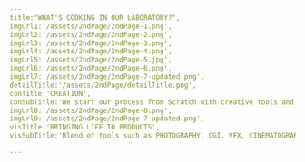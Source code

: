 ```yaml
---
title:"WHAT'S COOKING IN OUR LABORATORY?",
imgUrl1:'/assets/2ndPage/2ndPage-1.png',
imgUrl2:'/assets/2ndPage/2ndPage-2.png',
imgUrl3:'/assets/2ndPage/2ndPage-3.png',
imgUrl4:'/assets/2ndPage/2ndPage-4.png',
imgUrl5:'/assets/2ndPage/2ndPage-5.jpg',
imgUrl6:'/assets/2ndPage/2ndPage-6.png',
imgUrl7:'/assets/2ndPage/2ndPage-7-updated.png',
detailTitle:'/assets/2ndPage/detailTitle.png',
conTitle:'CREATION',
conSubTitle:'We start our process from Scratch with creative tools and develop the form in to multiple entities to get a promising look of the final result',
imgUrl8:'/assets/2ndPage/2ndPage-8.png',
imgUrl9:'/assets/2ndPage/2ndPage-7-updated.png',
visTitle:'BRINGING LIFE TO PRODUCTS',
visSubTitle:'Blend of tools such as PHOTOGRAPHY, CGI, VFX, CINEMATOGRAPHY, AI, VR, we experiment with stories to make them memorable',

---
```

